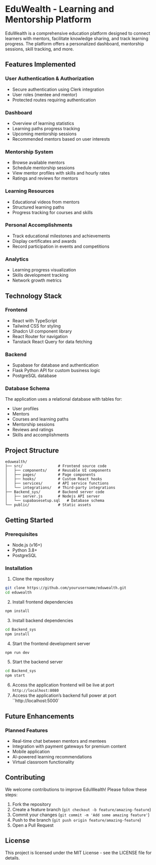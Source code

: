 
# EduWealth - Learning and Mentorship Platform

EduWealth is a comprehensive education platform designed to connect learners with mentors, facilitate knowledge sharing, and track learning progress. The platform offers a personalized dashboard, mentorship sessions, skill tracking, and more.

## Features Implemented

### User Authentication & Authorization
- Secure authentication using Clerk integration
- User roles (mentee and mentor)
- Protected routes requiring authentication

### Dashboard
- Overview of learning statistics
- Learning paths progress tracking
- Upcoming mentorship sessions
- Recommended mentors based on user interests

### Mentorship System
- Browse available mentors
- Schedule mentorship sessions
- View mentor profiles with skills and hourly rates
- Ratings and reviews for mentors

### Learning Resources
- Educational videos from mentors
- Structured learning paths
- Progress tracking for courses and skills

### Personal Accomplishments
- Track educational milestones and achievements
- Display certificates and awards
- Record participation in events and competitions

### Analytics
- Learning progress visualization
- Skills development tracking
- Network growth metrics

## Technology Stack

### Frontend
- React with TypeScript
- Tailwind CSS for styling
- Shadcn UI component library
- React Router for navigation
- Tanstack React Query for data fetching

### Backend
- Supabase for database and authentication
- Flask Python API for custom business logic
- PostgreSQL database

### Database Schema
The application uses a relational database with tables for:
- User profiles
- Mentors
- Courses and learning paths
- Mentorship sessions
- Reviews and ratings
- Skills and accomplishments

## Project Structure

```
eduwealth/
├── src/                # Frontend source code
│   ├── components/     # Reusable UI components
│   ├── pages/          # Page components
│   ├── hooks/          # Custom React hooks
│   ├── services/       # API service functions
│   └── integrations/   # Third-party integrations
├── Backend_sys/        # Backend server code
│   ├── server.js       # Nodejs API server
│   └── supabasesetup.sql   # Database schema
└── public/             # Static assets
```

## Getting Started

### Prerequisites
- Node.js (v16+)
- Python 3.8+
- PostgreSQL

### Installation

1. Clone the repository
```bash
git clone https://github.com/yourusername/eduwealth.git
cd eduwealth
```

2. Install frontend dependencies
```bash
npm install
```

3. Install backend dependencies
```bash
cd Backend_sys
npm install 
```

4. Start the frontend development server
```bash
npm run dev
```

5. Start the backend server
```bash
cd Backend_sys
npm start
```

6. Access the application frontend will be live at port `http://localhost:8080`
7. Access the application’s backend full power at port ``http://localhost:5000`


## Future Enhancements

### Planned Features
- Real-time chat between mentors and mentees
- Integration with payment gateways for premium content
- Mobile application
- AI-powered learning recommendations
- Virtual classroom functionality

## Contributing

We welcome contributions to improve EduWealth! Please follow these steps:

1. Fork the repository
2. Create a feature branch (`git checkout -b feature/amazing-feature`)
3. Commit your changes (`git commit -m 'Add some amazing feature'`)
4. Push to the branch (`git push origin feature/amazing-feature`)
5. Open a Pull Request

## License

This project is licensed under the MIT License - see the LICENSE file for details.
